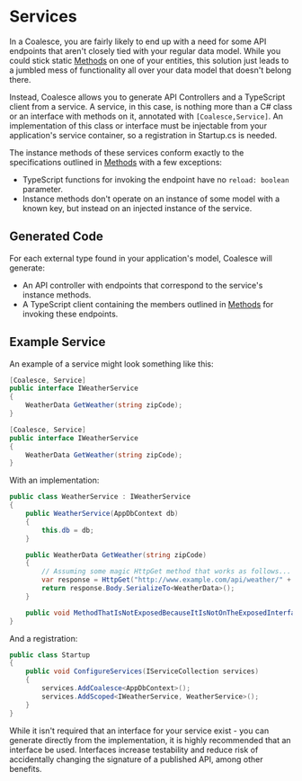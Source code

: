
# Services

In a Coalesce, you are fairly likely to end up with a need for some API endpoints that aren't closely tied with your regular data model. While you could stick static [Methods](/modeling/model-components/methods.md) on one of your entities, this solution just leads to a jumbled mess of functionality all over your data model that doesn't belong there.

Instead, Coalesce allows you to generate API Controllers and a TypeScript client from a service. A service, in this case, is nothing more than a C# class or an interface with methods on it, annotated with `[Coalesce,Service]`. An implementation of this class or interface must be injectable from your application's service container, so a registration in Startup.cs is needed.

The instance methods of these services conform exactly to the specifications outlined in [Methods](/modeling/model-components/methods.md) with a few exceptions:

* TypeScript functions for invoking the endpoint have no `reload: boolean` parameter.
* Instance methods don't operate on an instance of some model with a known key, but instead on an injected instance of the service.

## Generated Code

For each external type found in your application's model, Coalesce will generate:

* An API controller with endpoints that correspond to the service's instance methods.
* A TypeScript client containing the members outlined in [Methods](/modeling/model-components/methods.md) for invoking these endpoints.


## Example Service

An example of a service might look something like this:

``` c#
[Coalesce, Service]
public interface IWeatherService
{
    WeatherData GetWeather(string zipCode);
}
```

``` c#
[Coalesce, Service]
public interface IWeatherService
{
    WeatherData GetWeather(string zipCode);
}
```

With an implementation:

``` c#
public class WeatherService : IWeatherService
{
    public WeatherService(AppDbContext db)
    {
        this.db = db;
    }

    public WeatherData GetWeather(string zipCode)
    {
        // Assuming some magic HttpGet method that works as follows...
        var response = HttpGet("http://www.example.com/api/weather/" + zipCode);
        return response.Body.SerializeTo<WeatherData>();
    }

    public void MethodThatIsNotExposedBecauseItIsNotOnTheExposedInterface() {  }
}
```

And a registration:

``` c#
public class Startup 
{
    public void ConfigureServices(IServiceCollection services)
    {
        services.AddCoalesce<AppDbContext>();
        services.AddScoped<IWeatherService, WeatherService>();
    }
}
```

While it isn't required that an interface for your service exist - you can generate directly from the implementation, it is highly recommended that an interface be used. Interfaces increase testability and reduce risk of accidentally changing the signature of a published API, among other benefits.